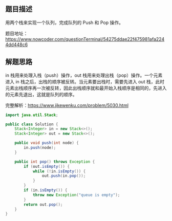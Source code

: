 ## 题目描述

用两个栈来实现一个队列，完成队列的 Push 和 Pop 操作。

题目地址：https://www.nowcoder.com/questionTerminal/54275ddae22f475981afa2244dd448c6

## 解题思路

in 栈用来处理入栈（push）操作，out 栈用来处理出栈（pop）操作。一个元素进入 in 栈之后，出栈的顺序被反转。当元素要出栈时，需要先进入 out 栈，此时元素出栈顺序再一次被反转，因此出栈顺序就和最开始入栈顺序是相同的，先进入的元素先退出，这就是队列的顺序。


完整解析：https://www.jikewenku.com/problem/5030.html

```java
import java.util.Stack;

public class Solution {
    Stack<Integer> in = new Stack<>();
    Stack<Integer> out = new Stack<>();

    public void push(int node) {
        in.push(node);
    }

    public int pop() throws Exception {
        if (out.isEmpty()) {
            while (!in.isEmpty()) {
                out.push(in.pop());
            }
        }
        if (in.isEmpty()) {
            throw new Exception("queue is empty");
        }
        return out.pop();
    }
}
```

